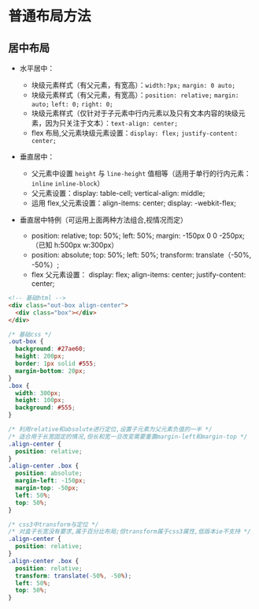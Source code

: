 # 普通布局方法

## 居中布局

- 水平居中：

  - 块级元素样式（有父元素，有宽高）：`width:?px;` `margin: 0 auto;`
  - 块级元素样式（有父元素，有宽高）：`position: relative;` `margin: auto;` `left: 0;` `right: 0;`
  - 块级元素样式（仅针对于子元素中行内元素以及只有文本内容的块级元素，因为只关注于文本）：`text-align: center;`
  - flex 布局,父元素块级元素设置：`display: flex;` `justify-content: center;`

- 垂直居中：

  - 父元素中设置 `height` 与 `line-height` 值相等（适用于单行的行内元素：`inline` `inline-block`）
  - 父元素设置：display: table-cell; vertical-align: middle;
  - 运用 flex,父元素设置：align-items: center; display: -webkit-flex;

- 垂直居中特例（可运用上面两种方法组合,视情况而定）

  - position: relative; top: 50%; left: 50%; margin: -150px 0 0 -250px;（已知 h:500px w:300px）
  - position: absolute; top: 50%; left: 50%; transform: translate（-50%, -50%）;
  - flex 父元素设置： display: flex; align-items: center; justify-content: center;

```html
<!-- 基础html -->
<div class="out-box align-center">
  <div class="box"></div>
</div>
```

```css
/* 基础css */
.out-box {
  background: #27ae60;
  height: 200px;
  border: 1px solid #555;
  margin-bottom: 20px;
}
.box {
  width: 300px;
  height: 100px;
  background: #555;
}
```

```css
/* 利用relative和absolute进行定位,设置子元素为父元素负值的一半 */
/* 适合用于长宽固定的情况,但长和宽一旦改变需要重置margin-left和margin-top */
.align-center {
  position: relative;
}
.align-center .box {
  position: absolute;
  margin-left: -150px;
  margin-top: -50px;
  left: 50%;
  top: 50%;
}

/* css3中transform与定位 */
/* 对盒子长宽没有要求,属于百分比布局;但transform属于css3属性,低版本ie不支持 */
.align-center {
  position: relative;
}
.align-center .box {
  position: relative;
  transform: translate(-50%, -50%);
  left: 50%;
  top: 50%;
}
```
